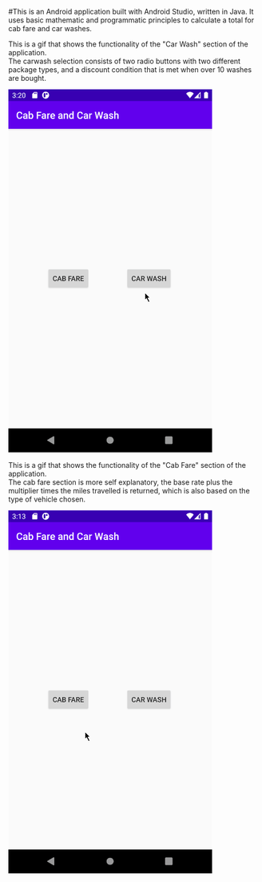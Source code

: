 #This is an Android application built with Android Studio, written in Java. It uses basic mathematic and programmatic principles to calculate a total for cab fare and car washes.  

This is a gif that shows the functionality of the "Car Wash" section of the application.  
The carwash selection consists of two radio buttons with two different package types, and a discount condition that is met when over 10 washes are bought. 

![This is a gif that shows the functionality of the "Carwash" section of the application.](res/carwash.gif)  

This is a gif that shows the functionality of the "Cab Fare" section of the application.  
The cab fare section is more self explanatory, the base rate plus the multiplier times the miles travelled is returned, which is also based on the type of vehicle chosen. 

![This is a gif that shows the functionality of the "Cab Fare" section of the application.](res/cabfare.gif)
